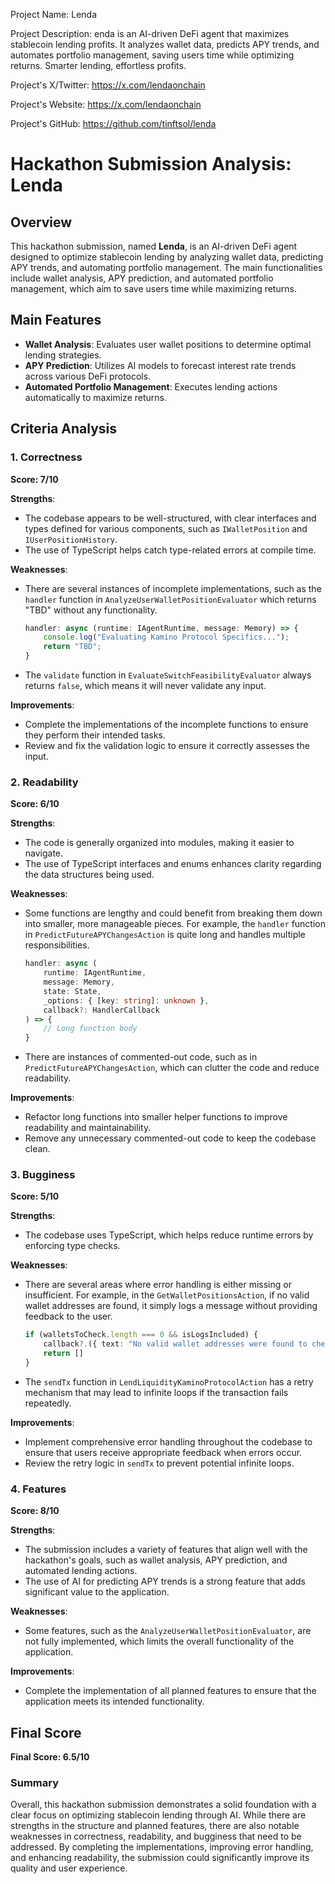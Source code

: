 
Project Name: Lenda


Project Description: enda is an AI-driven DeFi agent that maximizes stablecoin lending profits. It analyzes wallet data, predicts APY trends, and automates portfolio management, saving users time while optimizing returns. Smarter lending, effortless profits.


Project's X/Twitter: https://x.com/lendaonchain


Project's Website: https://x.com/lendaonchain


Project's GitHub: https://github.com/tinftsol/lenda






# Hackathon Submission Analysis: Lenda

## Overview
This hackathon submission, named **Lenda**, is an AI-driven DeFi agent designed to optimize stablecoin lending by analyzing wallet data, predicting APY trends, and automating portfolio management. The main functionalities include wallet analysis, APY prediction, and automated portfolio management, which aim to save users time while maximizing returns.

## Main Features
- **Wallet Analysis**: Evaluates user wallet positions to determine optimal lending strategies.
- **APY Prediction**: Utilizes AI models to forecast interest rate trends across various DeFi protocols.
- **Automated Portfolio Management**: Executes lending actions automatically to maximize returns.

## Criteria Analysis

### 1. Correctness
**Score: 7/10**

**Strengths**:
- The codebase appears to be well-structured, with clear interfaces and types defined for various components, such as `IWalletPosition` and `IUserPositionHistory`.
- The use of TypeScript helps catch type-related errors at compile time.

**Weaknesses**:
- There are several instances of incomplete implementations, such as the `handler` function in `AnalyzeUserWalletPositionEvaluator` which returns "TBD" without any functionality.
  
  ```typescript
  handler: async (runtime: IAgentRuntime, message: Memory) => {
      console.log("Evaluating Kamino Protocol Specifics...");
      return "TBD";
  }
  ```

- The `validate` function in `EvaluateSwitchFeasibilityEvaluator` always returns `false`, which means it will never validate any input.

**Improvements**:
- Complete the implementations of the incomplete functions to ensure they perform their intended tasks.
- Review and fix the validation logic to ensure it correctly assesses the input.

### 2. Readability
**Score: 6/10**

**Strengths**:
- The code is generally organized into modules, making it easier to navigate.
- The use of TypeScript interfaces and enums enhances clarity regarding the data structures being used.

**Weaknesses**:
- Some functions are lengthy and could benefit from breaking them down into smaller, more manageable pieces. For example, the `handler` function in `PredictFutureAPYChangesAction` is quite long and handles multiple responsibilities.

  ```typescript
  handler: async (
      runtime: IAgentRuntime,
      message: Memory,
      state: State,
      _options: { [key: string]: unknown },
      callback?: HandlerCallback
  ) => {
      // Long function body
  }
  ```

- There are instances of commented-out code, such as in `PredictFutureAPYChangesAction`, which can clutter the code and reduce readability.

**Improvements**:
- Refactor long functions into smaller helper functions to improve readability and maintainability.
- Remove any unnecessary commented-out code to keep the codebase clean.

### 3. Bugginess
**Score: 5/10**

**Strengths**:
- The codebase uses TypeScript, which helps reduce runtime errors by enforcing type checks.

**Weaknesses**:
- There are several areas where error handling is either missing or insufficient. For example, in the `GetWalletPositionsAction`, if no valid wallet addresses are found, it simply logs a message without providing feedback to the user.

  ```typescript
  if (walletsToCheck.length === 0 && isLogsIncluded) {
      callback?.({ text: "No valid wallet addresses were found to check positions." });
      return []
  }
  ```

- The `sendTx` function in `LendLiquidityKaminoProtocolAction` has a retry mechanism that may lead to infinite loops if the transaction fails repeatedly.

**Improvements**:
- Implement comprehensive error handling throughout the codebase to ensure that users receive appropriate feedback when errors occur.
- Review the retry logic in `sendTx` to prevent potential infinite loops.

### 4. Features
**Score: 8/10**

**Strengths**:
- The submission includes a variety of features that align well with the hackathon's goals, such as wallet analysis, APY prediction, and automated lending actions.
- The use of AI for predicting APY trends is a strong feature that adds significant value to the application.

**Weaknesses**:
- Some features, such as the `AnalyzeUserWalletPositionEvaluator`, are not fully implemented, which limits the overall functionality of the application.

**Improvements**:
- Complete the implementation of all planned features to ensure that the application meets its intended functionality.

## Final Score
**Final Score: 6.5/10**

### Summary
Overall, this hackathon submission demonstrates a solid foundation with a clear focus on optimizing stablecoin lending through AI. While there are strengths in the structure and planned features, there are also notable weaknesses in correctness, readability, and bugginess that need to be addressed. By completing the implementations, improving error handling, and enhancing readability, the submission could significantly improve its quality and user experience.